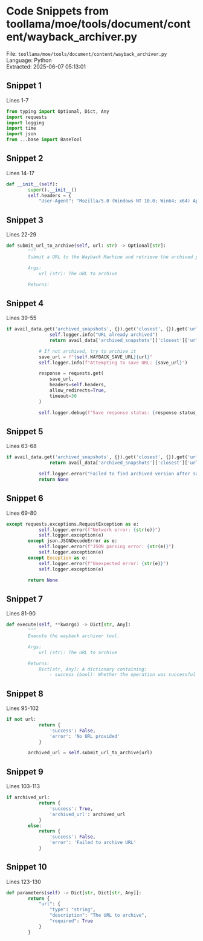 # Code Snippets from toollama/moe/tools/document/content/wayback_archiver.py

File: `toollama/moe/tools/document/content/wayback_archiver.py`  
Language: Python  
Extracted: 2025-06-07 05:13:01  

## Snippet 1
Lines 1-7

```Python
from typing import Optional, Dict, Any
import requests
import logging
import time
import json
from ...base import BaseTool
```

## Snippet 2
Lines 14-17

```Python
def __init__(self):
        super().__init__()
        self.headers = {
            "User-Agent": "Mozilla/5.0 (Windows NT 10.0; Win64; x64) AppleWebKit/537.36 (KHTML, like Gecko) Chrome/90.0.4430.93 Safari/537.36",
```

## Snippet 3
Lines 22-29

```Python
def submit_url_to_archive(self, url: str) -> Optional[str]:
        """
        Submit a URL to the Wayback Machine and retrieve the archived page link.

        Args:
            url (str): The URL to archive

        Returns:
```

## Snippet 4
Lines 39-55

```Python
if avail_data.get('archived_snapshots', {}).get('closest', {}).get('url'):
                self.logger.info("URL already archived")
                return avail_data['archived_snapshots']['closest']['url']

            # If not archived, try to archive it
            save_url = f"{self.WAYBACK_SAVE_URL}{url}"
            self.logger.info(f"Attempting to save URL: {save_url}")

            response = requests.get(
                save_url,
                headers=self.headers,
                allow_redirects=True,
                timeout=30
            )

            self.logger.debug(f"Save response status: {response.status_code}")
```

## Snippet 5
Lines 63-68

```Python
if avail_data.get('archived_snapshots', {}).get('closest', {}).get('url'):
                return avail_data['archived_snapshots']['closest']['url']

            self.logger.error("Failed to find archived version after save attempt")
            return None
```

## Snippet 6
Lines 69-80

```Python
except requests.exceptions.RequestException as e:
            self.logger.error(f"Network error: {str(e)}")
            self.logger.exception(e)
        except json.JSONDecodeError as e:
            self.logger.error(f"JSON parsing error: {str(e)}")
            self.logger.exception(e)
        except Exception as e:
            self.logger.error(f"Unexpected error: {str(e)}")
            self.logger.exception(e)

        return None
```

## Snippet 7
Lines 81-90

```Python
def execute(self, **kwargs) -> Dict[str, Any]:
        """
        Execute the wayback archiver tool.

        Args:
            url (str): The URL to archive

        Returns:
            Dict[str, Any]: A dictionary containing:
                - success (bool): Whether the operation was successful
```

## Snippet 8
Lines 95-102

```Python
if not url:
            return {
                'success': False,
                'error': 'No URL provided'
            }

        archived_url = self.submit_url_to_archive(url)
```

## Snippet 9
Lines 103-113

```Python
if archived_url:
            return {
                'success': True,
                'archived_url': archived_url
            }
        else:
            return {
                'success': False,
                'error': 'Failed to archive URL'
            }
```

## Snippet 10
Lines 123-130

```Python
def parameters(self) -> Dict[str, Dict[str, Any]]:
        return {
            "url": {
                "type": "string",
                "description": "The URL to archive",
                "required": True
            }
        }
```

